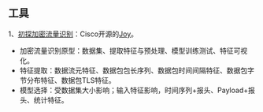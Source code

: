 ## 工具

1、[初探加密流量识别](https://www.secrss.com/articles/14298)：Cisco开源的[Joy](https://github.com/cisco/joy)。

- 加密流量识别原型：数据集、提取特征与预处理、模型训练测试、特征可视化。
- 特征提取：数据流元特征、数据包包长序列、数据包时间间隔特征、数据包字节分布特征、数据包TLS特征。
- 模型选择：受数据集大小影响；输入特征影响，时间序列+报头、Payload+报头、统计特征。

